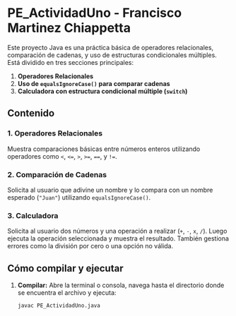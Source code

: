 # PE_ActividadUno - Francisco Martinez Chiappetta

Este proyecto Java es una práctica básica de operadores relacionales, comparación de cadenas, y uso de estructuras condicionales múltiples. Está dividido en tres secciones principales:

1. **Operadores Relacionales**
2. **Uso de `equalsIgnoreCase()` para comparar cadenas**
3. **Calculadora con estructura condicional múltiple (`switch`)**

## Contenido

### 1. Operadores Relacionales
Muestra comparaciones básicas entre números enteros utilizando operadores como `<`, `<=`, `>`, `>=`, `==`, y `!=`.

### 2. Comparación de Cadenas
Solicita al usuario que adivine un nombre y lo compara con un nombre esperado (`"Juan"`) utilizando `equalsIgnoreCase()`.

### 3. Calculadora
Solicita al usuario dos números y una operación a realizar (`+`, `-`, `x`, `/`). Luego ejecuta la operación seleccionada y muestra el resultado. También gestiona errores como la división por cero o una opción no válida.

## Cómo compilar y ejecutar

1. **Compilar:**
   Abre la terminal o consola, navega hasta el directorio donde se encuentra el archivo y ejecuta:

   ```bash
   javac PE_ActividadUno.java